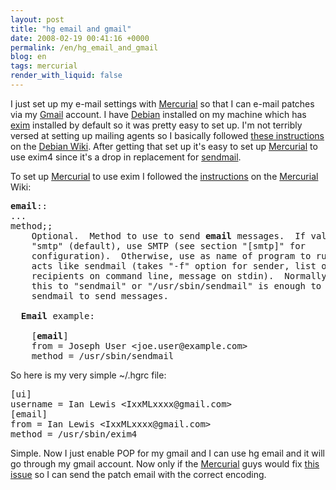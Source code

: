 ```yaml
---
layout: post
title: "hg email and gmail"
date: 2008-02-19 00:41:16 +0000
permalink: /en/hg_email_and_gmail
blog: en
tags: mercurial
render_with_liquid: false
---
```


<p>I just set up my e-mail settings with <a href="http://www.selenic.com/mercurial/" title="Mercurial">Mercurial</a> so that I can e-mail patches via my <a href="http://www.google.com/mail/" title="Gmail">Gmail</a> account. I have <a href="http://www.debian.org/">Debian</a> installed on my machine which has <a href="http://www.exim.org/">exim</a> installed by default so it was pretty easy to set up. I'm not terribly versed at setting up mailing agents so I basically followed <a href="http://wiki.debian.org/GmailAndExim4">these instructions</a> on the <a href="http://wiki.debian.org/">Debian Wiki</a>. After getting that set up it's easy to set up <a href="http://www.selenic.com/mercurial/" title="Mercurial">Mercurial</a> to use exim4 since it's a drop in replacement for <a href="http://www.sendmail.org/">sendmail</a>.</p><p>To set up <a href="http://www.selenic.com/mercurial/" title="Mercurial">Mercurial</a> to use exim I followed the <a href="http://www.selenic.com/mercurial/wiki/index.cgi/.hgrc?highlight=%28email%29">instructions</a> on the <a href="http://www.selenic.com/mercurial/" title="Mercurial">Mercurial</a> Wiki:</p><pre><strong>email</strong>::<br />...<br />method;;<br />    Optional.  Method to use to send <strong>email</strong> messages.  If value is<br />    &quot;smtp&quot; (default), use SMTP (see section &quot;[smtp]&quot; for<br />    configuration).  Otherwise, use as name of program to run that<br />    acts like sendmail (takes &quot;-f&quot; option for sender, list of<br />    recipients on command line, message on stdin).  Normally, setting<br />    this to &quot;sendmail&quot; or &quot;/usr/sbin/sendmail&quot; is enough to use<br />    sendmail to send messages.<br /><br />  <strong>Email</strong> example:<br /><br />    [<strong>email</strong>]<br />    from = Joseph User &lt;joe.user@example.com&gt;<br />    method = /usr/sbin/sendmail</pre><p>So here is my very simple ~/.hgrc file:</p><pre>[ui]<br />username = Ian Lewis &lt;IxxMLxxxx@gmail.com&gt;<br />[email]<br />from = Ian Lewis &lt;IxxMLxxxx@gmail.com&gt;<br />method = /usr/sbin/exim4<br /></pre><p>Simple. Now I just enable POP for my gmail and I can use hg email and it will go through my gmail account. Now only if the <a href="http://www.selenic.com/mercurial/" title="Mercurial">Mercurial</a> guys would fix <a href="http://www.selenic.com/mercurial/bts/issue814">this issue</a> so I can send the patch email with the correct encoding. </p>
